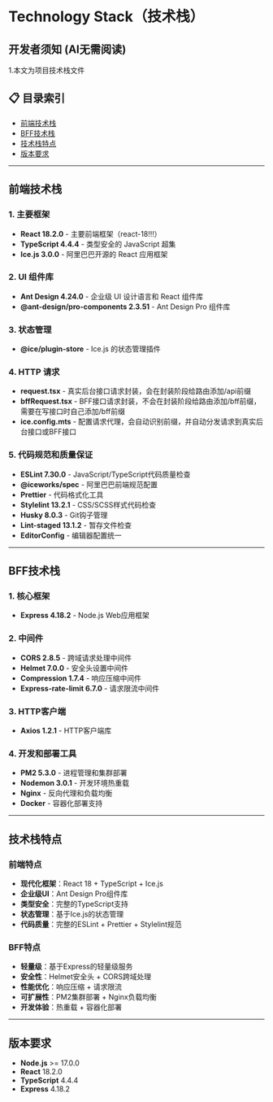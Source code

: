 # Technology Stack（技术栈）

## 开发者须知 (AI无需阅读)
1.本文为项目技术栈文件

## 📋 目录索引
- [前端技术栈](#前端技术栈)
- [BFF技术栈](#bff技术栈)
- [技术栈特点](#技术栈特点)
- [版本要求](#版本要求)
---

## 前端技术栈
### 1. 主要框架
- **React 18.2.0** - 主要前端框架（react-18!!!）
- **TypeScript 4.4.4** - 类型安全的 JavaScript 超集
- **Ice.js 3.0.0** - 阿里巴巴开源的 React 应用框架

### 2. UI 组件库
- **Ant Design 4.24.0** - 企业级 UI 设计语言和 React 组件库
- **@ant-design/pro-components 2.3.51** - Ant Design Pro 组件库

### 3. 状态管理
- **@ice/plugin-store** - Ice.js 的状态管理插件

### 4. HTTP 请求
- **request.tsx** - 真实后台接口请求封装，会在封装阶段给路由添加/api前缀
- **bffRequest.tsx** - BFF接口请求封装，不会在封装阶段给路由添加/bff前缀，需要在写接口时自己添加/bff前缀
- **ice.config.mts** - 配置请求代理，会自动识别前缀，并自动分发请求到真实后台接口或BFF接口

### 5. 代码规范和质量保证
- **ESLint 7.30.0** - JavaScript/TypeScript代码质量检查
- **@iceworks/spec** - 阿里巴巴前端规范配置
- **Prettier** - 代码格式化工具
- **Stylelint 13.2.1** - CSS/SCSS样式代码检查
- **Husky 8.0.3** - Git钩子管理
- **Lint-staged 13.1.2** - 暂存文件检查
- **EditorConfig** - 编辑器配置统一
---


## BFF技术栈
### 1. 核心框架
- **Express 4.18.2** - Node.js Web应用框架

### 2. 中间件
- **CORS 2.8.5** - 跨域请求处理中间件
- **Helmet 7.0.0** - 安全头设置中间件
- **Compression 1.7.4** - 响应压缩中间件
- **Express-rate-limit 6.7.0** - 请求限流中间件

### 3. HTTP客户端
- **Axios 1.2.1** - HTTP客户端库

### 4. 开发和部署工具
- **PM2 5.3.0** - 进程管理和集群部署
- **Nodemon 3.0.1** - 开发环境热重载
- **Nginx** - 反向代理和负载均衡
- **Docker** - 容器化部署支持
---

## 技术栈特点
### 前端特点
- **现代化框架**：React 18 + TypeScript + Ice.js
- **企业级UI**：Ant Design Pro组件库
- **类型安全**：完整的TypeScript支持
- **状态管理**：基于Ice.js的状态管理
- **代码质量**：完整的ESLint + Prettier + Stylelint规范

### BFF特点
- **轻量级**：基于Express的轻量级服务
- **安全性**：Helmet安全头 + CORS跨域处理
- **性能优化**：响应压缩 + 请求限流
- **可扩展性**：PM2集群部署 + Nginx负载均衡
- **开发体验**：热重载 + 容器化部署
---

## 版本要求
- **Node.js** >= 17.0.0
- **React** 18.2.0
- **TypeScript** 4.4.4
- **Express** 4.18.2
   
